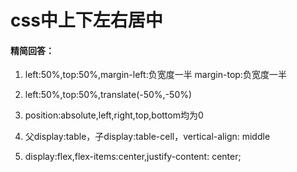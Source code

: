 # css中上下左右居中

#### 精简回答：

1. left:50%,top:50%,margin-left:负宽度一半 margin-top:负宽度一半

2. left:50%,top:50%,translate(-50%,-50%)

3. position:absolute,left,right,top,bottom均为0

4. 父display:table，子display:table-cell，vertical-align: middle

5. display:flex,flex-items:center,justify-content: center;
